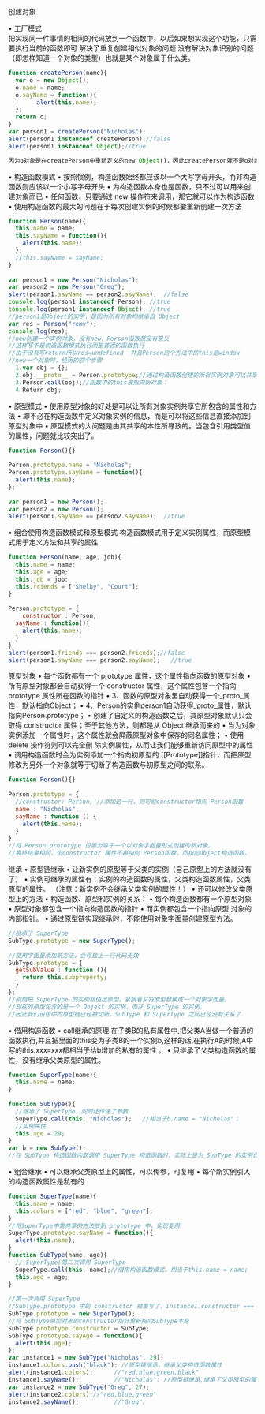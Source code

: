 创建对象

• 工厂模式    
  把实现同一件事情的相同的代码放到一个函数中，以后如果想实现这个功能，只需要执行当前的函数即可
  解决了重复创建相似对象的问题
  没有解决对象识别的问题（即怎样知道一个对象的类型）也就是某个对象属于什么类。

```javascript
function createPerson(name){ 
  var o = new Object();
  o.name = name;
  o.sayName = function(){ 
        alert(this.name);
  };
  return o;
} 
var person1 = createPerson("Nicholas"); 
alert(person1 instanceof createPerson);//false
alert(person1 instanceof Object);//true

因为o对象是在createPerson中重新定义的new Object()，因此createPerson就不是o对象的原型了。
```

• 构造函数模式 
• 按照惯例，构造函数始终都应该以一个大写字母开头，而非构造函数则应该以一个小写字母开头
• 为构造函数本身也是函数，只不过可以用来创建对象而已
• 任何函数，只要通过 new 操作符来调用，那它就可以作为构造函数
• 使用构造函数的最大的问题在于每次创建实例的时候都要重新创建一次方法

```javascript
function Person(name){
  this.name = name;
  this.sayName = function(){ 
    alert(this.name);
  };
  //this.sayName = sayName;
} 
 
var person1 = new Person("Nicholas"); 
var person2 = new Person("Greg"); 
alert(person1.sayName == person2.sayName);  //false
console.log(person1 instanceof Person); //true
console.log(person1 instanceof Object); //true
//person1是Object的实例，是因为所有对象均继承自 Object 
var res = Person("remy");
console.log(res);
//new创建一个实例对象，没有new，Person函数就没有意义
//这样写不是构造函数模式执行而是普通的函数执行 
//由于没有写return所以res=undefined  并且Person这个方法中的this是window
//new一个对象时，经历的四个步骤
  1.var obj = {};
  2.obj.__proto__ = Person.prototype;//通过构造函数创建的所有实例对象可以共享相同的原型。
  3.Person.call(obj);//函数中的this被指向新对象：
  4.Return obj;
```

• 原型模式
• 使用原型对象的好处是可以让所有对象实例共享它所包含的属性和方法
• 即不必在构造函数中定义对象实例的信息，而是可以将这些信息直接添加到原型对象中
• 原型模式的大问题是由其共享的本性所导致的。当包含引用类型值的属性，问题就比较突出了。

```javascript
function Person(){} 
 
Person.prototype.name = "Nicholas";
Person.prototype.sayName = function(){
  alert(this.name); 
}; 
 
var person1 = new Person();
var person2 = new Person();
alert(person1.sayName == person2.sayName);  //true 
```

• 组合使用构造函数模式和原型模式 
构造函数模式用于定义实例属性，而原型模式用于定义方法和共享的属性

```javascript
function Person(name, age, job){
  this.name = name;
  this.age = age;
  this.job = job;
  this.friends = ["Shelby", "Court"];
} 
 
Person.prototype = {
    constructor : Person,
  sayName : function(){
    alert(this.name);
  } 
} 
alert(person1.friends === person2.friends);//false
alert(person1.sayName === person2.sayName);   //true 
```

原型对象
• 每个函数都有一个 prototype 属性，这个属性指向函数的原型对象
• 所有原型对象都会自动获得一个 constructor 属性，这个属性包含一个指向 prototype 属性所在函数的指针
• 3、函数的原型对象里自动获得一个_proto_属性，默认指向Object；
• 4、Person的实例person1自动获得_proto_属性，默认指向Person.prototype；
• 创建了自定义的构造函数之后，其原型对象默认只会取得 constructor 属性；至于其他方法，则都是从 Object 继承而来的
• 当为对象实例添加一个属性时，这个属性就会屏蔽原型对象中保存的同名属性；
• 使用 delete 操作符则可以完全删 除实例属性，从而让我们能够重新访问原型中的属性
• 调用构造函数时会为实例添加一个指向初原型的 [[Prototype]]指针，而把原型修改为另外一个对象就等于切断了构造函数与初原型之间的联系。 

```javascript
function Person(){} 
 
Person.prototype = {
  //constructor: Person, //添加这一行，则可使constructor指向 Person函数
  name : "Nicholas",
  sayName : function () {
    alert(this.name);
  }
}
//将 Person.prototype 设置为等于一个以对象字面量形式创建的新对象。
//最终结果相同，但constructor 属性不再指向 Person函数，而指向Object构造函数。
```

继承
• 原型链继承
• 让新实例的原型等于父类的实例（自己原型上的方法就没有了）
• 实例可继承的属性有：实例的构造函数的属性，父类构造函数属性，父类原型的属性。
（注意：新实例不会继承父类实例的属性！）
• 还可以修改父类原型上的方法
• 构造函数、原型和实例的关系：
• 每个构造函数都有一个原型对象
• 原型对象都包含一个指向构造函数的指针
• 而实例都包含一个指向原型 对象的内部指针。
• 通过原型链实现继承时，不能使用对象字面量创建原型方法。

```javascript
//继承了 SuperType 
SubType.prototype = new SuperType(); 
 
//使用字面量添加新方法，会导致上一行代码无效
SubType.prototype = {
  getSubValue : function (){
    return this.subproperty;
  }
};
//刚刚把 SuperType 的实例赋值给原型，紧接着又将原型替换成一个对象字面量。
//现在的原型包含的是一个 Object 的实例，而非 SuperType 的实例，
//因此我们设想中的原型链已经被切断，SubType 和 SuperType 之间已经没有关系了
```

• 借用构造函数 
• call继承的原理:在子类B的私有属性中,把父类A当做一个普通的函数执行,并且把里面的this变为子类B的一个实例b,这样的话,在执行A的时候,A中写的this.xxx=xxx都相当于给b增加的私有的属性    。
• 只继承了父类构造函数的属性，没有继承父类原型的属性。

```javascript
function SuperType(name){
  this.name = name;
} 
 
function SubType(){       
  //继承了 SuperType，同时还传递了参数
  SuperType.call(this, "Nicholas");   //相当于b.name = "Nicholas"；
  //实例属性
  this.age = 29;
} 
var b = new SubType();
//在 SubType 构造函数内部调用 SuperType 构造函数时，实际上是为 SubType 的实例设置了 name 属性
```

• 组合继承 
• 可以继承父类原型上的属性，可以传参，可复用
• 每个新实例引入的构造函数属性是私有的

```javascript
function SuperType(name){
  this.name = name;
  this.colors = ["red", "blue", "green"];
} 
//将SuperType中需共享的方法放到 prototype 中，实现复用
SuperType.prototype.sayName = function(){
  alert(this.name); 
}
function SubType(name, age){   
  // SuperType(第二次调用 SuperType
  SuperType.call(this, name);//借用构造函数模式，相当于this.name = name;
  this.age = age;
} 
 
//第一次调用 SuperType
//SubType.prototype 中的 constructor 被重写了，instance1.constructor === SuperType
SubType.prototype = new SuperType();
//将 SubType原型对象的constructor指针重新指向SubType本身
SubType.prototype.constructor = SubType;
SubType.prototype.sayAge = function(){
  alert(this.age);
};
var instance1 = new SubType("Nicholas", 29); 
instance1.colors.push("black"); //原型链继承，继承父类构造函数属性
alert(instance1.colors);      //"red,blue,green,black" 
instance1.sayName();          //"Nicholas"; //原型链继承,继承了父类原型的属性。
var instance2 = new SubType("Greg", 27); 
alert(instance2.colors);//"red,blue,green"
instance2.sayName();          //"Greg";
```
